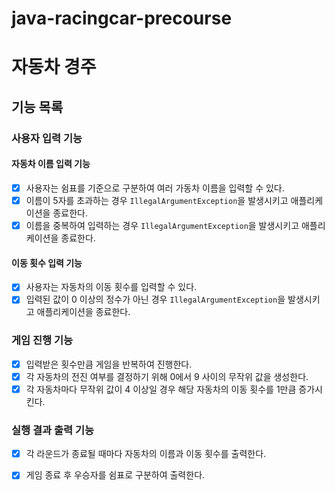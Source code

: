 # java-racingcar-precourse

# 자동차 경주

## 기능 목록

### 사용자 입력 기능

#### 자동차 이름 입력 기능

- [x] 사용자는 쉼표를 기준으로 구분하여 여러 가동차 이름을 입력할 수 있다.
- [x] 이름이 5자를 초과하는 경우 `IllegalArgumentException`을 발생시키고 애플리케이션을 종료한다.
- [x] 이름을 중복하여 입력하는 경우 `IllegalArgumentException`을 발생시키고 애플리케이션을 종료한다.

#### 이동 횟수 입력 기능

- [x] 사용자는 자동차의 이동 횟수를 입력할 수 있다.
- [x] 입력된 값이 0 이상의 정수가 아닌 경우 `IllegalArgumentException`을 발생시키고 애플리케이션을 종료한다.

### 게임 진행 기능

- [x] 입력받은 횟수만큼 게임을 반복하여 진행한다.
- [x] 각 자동차의 전진 여부를 결정하기 위해 0에서 9 사이의 무작위 값을 생성한다.
- [x] 각 자동차마다 무작위 값이 4 이상일 경우 해당 자동차의 이동 횟수를 1만큼 증가시킨다.

### 실행 결과 출력 기능

- [x] 각 라운드가 종료될 때마다 자동차의 이름과 이동 횟수를 출력한다.
- [x] 게임 종료 후 우승자를 쉼표로 구분하여 출력한다.

